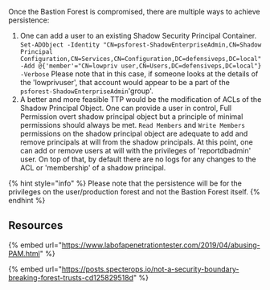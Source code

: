 Once the Bastion Forest is compromised, there are multiple ways to achieve persistence:
1. One can add a user to an existing Shadow Security Principal Container. `Set-ADObject -Identity "CN=psforest-ShadowEnterpriseAdmin,CN=Shadow Principal Configuration,CN=Services,CN=Configuration,DC=defensiveps,DC=local" -Add @{'member'="CN=lowpriv user,CN=Users,DC=defensiveps,DC=local"} -Verbose` 
Please note that in this case, if someone looks at the details of the 'lowprivuser', that account would appear to be a part of the `psforest-ShadowEnterpriseAdmin`'group'.
2. A better and more feasible TTP would be the modification of ACLs of the Shadow Principal Object. One can provide a user in control, Full Permission overt shadow principal object but a principle of minimal permissions should always be met. `Read Members` and `Write Members` permissions on the shadow principal object are adequate to add and remove principals at will from the shadow principals. At this point, one can add or remove users at will with the privileges of 'reportdbadmin' user. On top of that, by default there are no logs for any changes to the ACL or 'membership' of a shadow principal.


{% hint style="info" %}
Please note that the persistence will be for the privileges on the user/production forest and not the Bastion Forest itself.
{% endhint %}

## Resources
{% embed url="https://www.labofapenetrationtester.com/2019/04/abusing-PAM.html" %}

{% embed url="https://posts.specterops.io/not-a-security-boundary-breaking-forest-trusts-cd125829518d" %}


